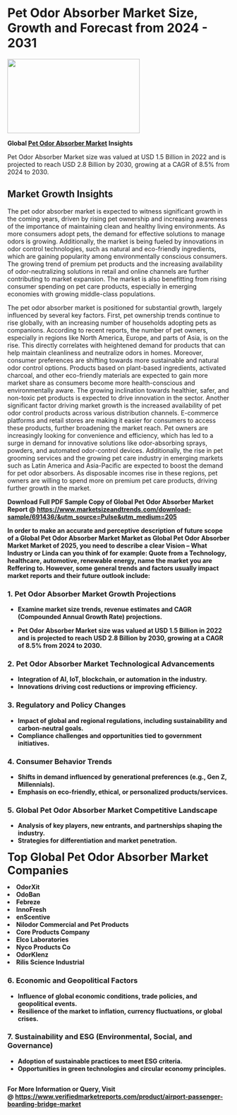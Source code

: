 <H1>Pet Odor Absorber Market Size, Growth and Forecast from 2024 - 2031</H1><img class="aligncenter size-medium wp-image-584254" src="https://thirdeyenews.in/wp-content/uploads/2024/09/Global-Market-Research-300x168.jpeg" alt="" width="300" height="168" /><p><strong>Global&nbsp;<a href="https://www.marketsizeandtrends.com/download-sample/691436/&amp;utm_source=Pulse&amp;utm_medium=205">Pet Odor Absorber Market</a> Insights</strong></p><p>Pet Odor Absorber Market size was valued at USD 1.5 Billion in 2022 and is projected to reach USD 2.8 Billion by 2030, growing at a CAGR of 8.5% from 2024 to 2030.</p><p><h2>Market Growth Insights</h2> <p>The pet odor absorber market is expected to witness significant growth in the coming years, driven by rising pet ownership and increasing awareness of the importance of maintaining clean and healthy living environments. As more consumers adopt pets, the demand for effective solutions to manage odors is growing. Additionally, the market is being fueled by innovations in odor control technologies, such as natural and eco-friendly ingredients, which are gaining popularity among environmentally conscious consumers. The growing trend of premium pet products and the increasing availability of odor-neutralizing solutions in retail and online channels are further contributing to market expansion. The market is also benefitting from rising consumer spending on pet care products, especially in emerging economies with growing middle-class populations.</p> <p><strong></strong></p> <p>The pet odor absorber market is positioned for substantial growth, largely influenced by several key factors. First, pet ownership trends continue to rise globally, with an increasing number of households adopting pets as companions. According to recent reports, the number of pet owners, especially in regions like North America, Europe, and parts of Asia, is on the rise. This directly correlates with heightened demand for products that can help maintain cleanliness and neutralize odors in homes. Moreover, consumer preferences are shifting towards more sustainable and natural odor control options. Products based on plant-based ingredients, activated charcoal, and other eco-friendly materials are expected to gain more market share as consumers become more health-conscious and environmentally aware. The growing inclination towards healthier, safer, and non-toxic pet products is expected to drive innovation in the sector. Another significant factor driving market growth is the increased availability of pet odor control products across various distribution channels. E-commerce platforms and retail stores are making it easier for consumers to access these products, further broadening the market reach. Pet owners are increasingly looking for convenience and efficiency, which has led to a surge in demand for innovative solutions like odor-absorbing sprays, powders, and automated odor-control devices. Additionally, the rise in pet grooming services and the growing pet care industry in emerging markets such as Latin America and Asia-Pacific are expected to boost the demand for pet odor absorbers. As disposable incomes rise in these regions, pet owners are willing to spend more on premium pet care products, driving further growth in the market. <p><strong></p><p><span class=""><strong>Download Full PDF Sample Copy of Global Pet Odor Absorber Market Report</strong> @ <a href="https://www.marketsizeandtrends.com/download-sample/691436/&amp;utm_source=Pulse&amp;utm_medium=205" target="_blank">https://www.marketsizeandtrends.com/download-sample/691436/&amp;utm_source=Pulse&amp;utm_medium=205</a></span></p><p>In order to make an accurate and perceptive description of future scope of a Global&nbsp;Pet Odor Absorber Market Market as Global&nbsp;Pet Odor Absorber Market Market of 2025, you need to describe a clear Vision &ndash; What Industry or Linda can you think of for example: Quote from a Technology, healthcare, automotive, renewable energy, name the market you are Reffering to. However, some general trends and factors usually impact market reports and their future outlook include:</p><h3>1.&nbsp;<strong>Pet Odor Absorber Market Growth Projections</strong></h3><ul><li>Examine market size trends, revenue estimates and CAGR (Compounded Annual Growth Rate) projections.</li><li><p>Pet Odor Absorber Market size was valued at USD 1.5 Billion in 2022 and is projected to reach USD 2.8 Billion by 2030, growing at a CAGR of 8.5% from 2024 to 2030.</p></li></ul><h3>2.&nbsp;<strong>Pet Odor Absorber Market Technological Advancements</strong></h3><ul><li>Integration of AI, IoT, blockchain, or automation in the industry.</li><li>Innovations driving cost reductions or improving efficiency.</li></ul><h3>3.&nbsp;<strong>Regulatory and Policy Changes</strong></h3><ul><li>Impact of global and regional regulations, including sustainability and carbon-neutral goals.</li><li>Compliance challenges and opportunities tied to government initiatives.</li></ul><h3>4.&nbsp;<strong>Consumer Behavior Trends</strong></h3><ul><li>Shifts in demand influenced by generational preferences (e.g., Gen Z, Millennials).</li><li>Emphasis on eco-friendly, ethical, or personalized products/services.</li></ul><h3>5.&nbsp;<strong>Global Pet Odor Absorber Market Competitive Landscape</strong></h3><ul><li>Analysis of key players, new entrants, and partnerships shaping the industry.</li><li>Strategies for differentiation and market penetration.</li></ul><p data-pm-slice="1 1 []"><span style="color: inherit; font-family: inherit; font-size: 25px;">Top Global Pet Odor Absorber Market Companies</span></p><div class="" data-test-id=""><p><li>OdorXit</li><li> OdoBan</li><li> Febreze</li><li> InnoFresh</li><li> enScentive</li><li> Nilodor Commercial and Pet Products</li><li> Core Products Company</li><li> Elco Laboratories</li><li> Nyco Products Co</li><li> OdorKlenz</li><li> Rilis Science Industrial</li></p></div><h3>6.&nbsp;<strong>Economic and Geopolitical Factors</strong></h3><ul><li>Influence of global economic conditions, trade policies, and geopolitical events.</li><li>Resilience of the market to inflation, currency fluctuations, or global crises.</li></ul><h3>7.&nbsp;<strong>Sustainability and ESG (Environmental, Social, and Governance)</strong></h3><ul><li>Adoption of sustainable practices to meet ESG criteria.</li><li>Opportunities in green technologies and circular economy principles.</li></ul><h2><strong style="font-size: 14px;">For More Information or Query, Visit @&nbsp;</strong><a style="background-color: #ffffff; font-size: 14px;" href="https://www.marketsizeandtrends.com/report/pet-odor-absorber-market/" target="_blank">https://www.verifiedmarketreports.com/product/airport-passenger-boarding-bridge-market</a></h2>

